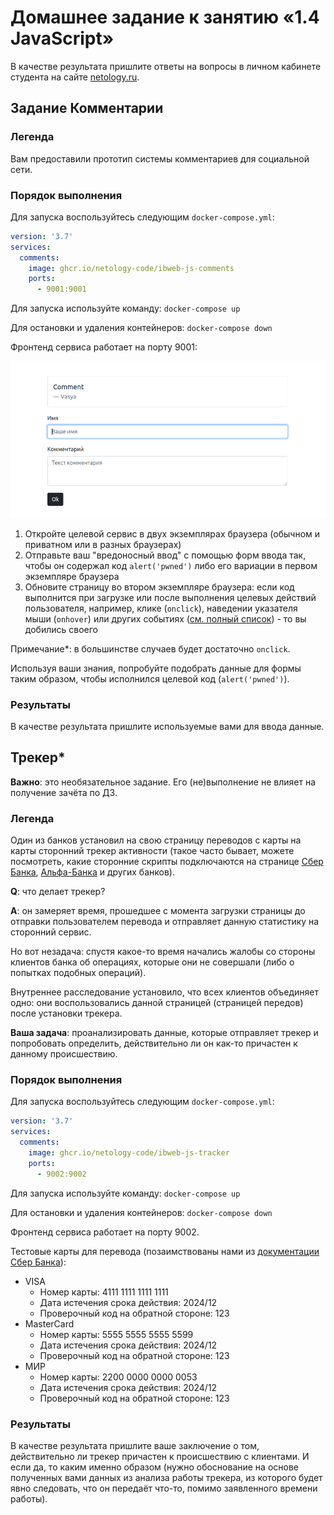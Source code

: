# Домашнее задание к занятию «1.4 JavaScript»

В качестве результата пришлите ответы на вопросы в личном кабинете студента на сайте [netology.ru](https://netology.ru).

## Задание Комментарии

### Легенда

Вам предоставили прототип системы комментариев для социальной сети.

### Порядок выполнения

Для запуска воспользуйтесь следующим `docker-compose.yml`:

```yaml
version: '3.7'
services:
  comments:
    image: ghcr.io/netology-code/ibweb-js-comments
    ports:
      - 9001:9001
```

Для запуска используйте команду: `docker-compose up`

Для остановки и удаления контейнеров: `docker-compose down`

Фронтенд сервиса работает на порту 9001:

![](pic/comments.png)

1. Откройте целевой сервис в двух экземплярах браузера (обычном и приватном или в разных браузерах)
1. Отправьте ваш "вредоносный ввод" с помощью форм ввода так, чтобы он содержал код `alert('pwned')` либо его вариации в первом экземпляре браузера
1. Обновите страницу во втором экземпляре браузера: если код выполнится при загрузке или после выполнения целевых действий пользователя, например, клике (`onclick`), наведении указателя мыши (`onhover`) или других событиях ([см. полный список](https://developer.mozilla.org/en-US/docs/Web/Events)) - то вы добились своего

Примечание*: в большинстве случаев будет достаточно `onclick`.

Используя ваши знания, попробуйте подобрать данные для формы таким образом, чтобы исполнился целевой код (`alert('pwned')`).

### Результаты

В качестве результата пришлите используемые вами для ввода данные.

## Трекер*

**Важно**: это необязательное задание. Его (не)выполнение не влияет на получение зачёта по ДЗ.

### Легенда

Один из банков установил на свою страницу переводов с карты на карты сторонний трекер активности (такое часто бывает, можете посмотреть, какие сторонние скрипты подключаются на странице [Сбер Банка](https://securepayments.sberbank.ru/payment/merchants/p2p_transfer/index.html), [Альфа-Банка](https://www.alfaportal.ru/card2card/ptpl/alfaportal/initial.html) и других банков).

**Q**: что делает трекер?

**A**: он замеряет время, прошедшее с момента загрузки страницы до отправки пользователем перевода и отправляет данную статистику на сторонний сервис.

Но вот незадача: спустя какое-то время начались жалобы со стороны клиентов банка об операциях, которые они не совершали (либо о попытках подобных операций).

Внутреннее расследование установило, что всех клиентов объединяет одно: они воспользовались данной страницей (страницей передов) после установки трекера.

**Ваша задача**: проанализировать данные, которые отправляет трекер и попробовать определить, действительно ли он как-то причастен к данному происшествию.


### Порядок выполнения

Для запуска воспользуйтесь следующим `docker-compose.yml`:

```yaml
version: '3.7'
services:
  comments:
    image: ghcr.io/netology-code/ibweb-js-tracker
    ports:
      - 9002:9002
```

Для запуска используйте команду: `docker-compose up`

Для остановки и удаления контейнеров: `docker-compose down`

Фронтенд сервиса работает на порту 9002.

Тестовые карты для перевода (позаимствованы нами из [документации Сбер Банка](https://securepayments.sberbank.ru/wiki/doku.php/test_cards)):
* VISA 
    * Номер карты: 4111 1111 1111 1111 
    * Дата истечения срока действия: 2024/12
    * Проверочный код на обратной стороне: 123
* MasterCard
  * Номер карты: 5555 5555 5555 5599
  * Дата истечения срока действия: 2024/12
  * Проверочный код на обратной стороне: 123
* МИР
  * Номер карты: 2200 0000 0000 0053
  * Дата истечения срока действия: 2024/12
  * Проверочный код на обратной стороне: 123

### Результаты

В качестве результата пришлите ваше заключение о том, действительно ли трекер причастен к происшествию с клиентами. И если да, то каким именно образом (нужно обоснование на основе полученных вами данных из анализа работы трекера, из которого будет явно следовать, что он передаёт что-то, помимо заявленного времени работы).
